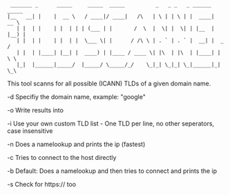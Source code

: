      _______ _      _____     _____  _____          _   _ _   _ ______ _____  
    |__   __| |    |  __ \   / ____|/ ____|   /\   | \ | | \ | |  ____|  __ \ 
       | |  | |    | |  | | | (___ | |       /  \  |  \| |  \| | |__  | |__) |
       | |  | |    | |  | |  \___ \| |      / /\ \ | . ` | . ` |  __| |  _  /
       | |  | |____| |__| |  ____) | |____ / ____ \| |\  | |\  | |____| | \ \
       |_|  |______|_____/  |_____/ \_____/_/    \_|_| \_|_| \_|______|_|  \_\
       
       
       
This tool scanns for all possible (ICANN) TLDs of a given domain name.

-d <domain>        Specifiy the domain name, example: "google"


-o <outputfile>    Write results into <outputfile>


-i <tldfile>       Use your own custom TLD list - One TLD per line, no other seperators, case insensitive


-n                 Does a namelookup and prints the ip (fastest)


-c                 Tries to connect to the host directly


-b                 Default: Does a namelookup and then tries to connect and prints the ip


-s                 Check for https:// too
